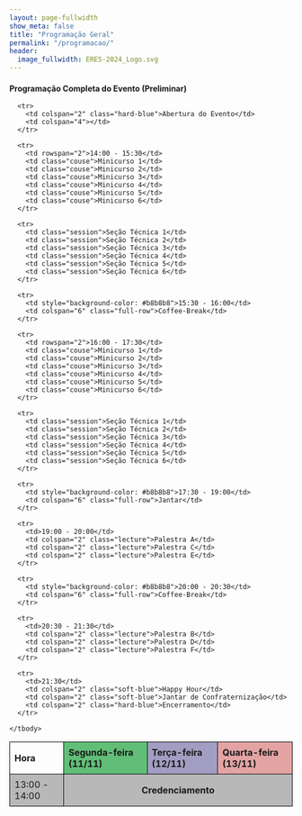 ```yaml
---
layout: page-fullwidth
show_meta: false
title: "Programação Geral"
permalink: "/programacao/"
header:
  image_fullwidth: ERES-2024_Logo.svg
---
```


<style>
  table {
    width: 100%;
    border-collapse: collapse;
  }

  th,
  td {
    border: 1px solid #000;
    padding: 8px;
    text-align: left;
  }

  .full-row {
    text-align: center;
    font-weight: bold;
    background-color: #b8b8b8;
  }

  .couse {
    background-color: #bbe3bb;
  }

  .session {
    background-color: #f8ffc0;
  }

  .lecture {
    background-color: #fec3c3;
  }

  .hard-blue {
    background-color: #d0cef9;
  }

  .soft-blue {
    background-color: #ebeaf8;
  }
</style>

<main>
  <h4 style="margin-bottom: 1rem;">Programação Completa do Evento (Preliminar)</h4>

  <table>
    <thead>
      <tr>
        <th>Hora</th>
        <th colspan="2" style="background-color: #61be77">
          Segunda-feira (11/11)
        </th>
        <th colspan="2" style="background-color: #a29dc2">
          Terça-feira (12/11)
        </th>
        <th colspan="2" style="background-color: #e4a3a3">
          Quarta-feira (13/11)
        </th>
      </tr>
    </thead>
    <tbody>
      <tr>
        <td rowspan="2" style="background-color: #b8b8b8">13:00 - 14:00</td>
        <td colspan="6" class="full-row">Credenciamento</td>
      </tr>

      <tr>
        <td colspan="2" class="hard-blue">Abertura do Evento</td>
        <td colspan="4"></td>
      </tr>

      <tr>
        <td rowspan="2">14:00 - 15:30</td>
        <td class="couse">Minicurso 1</td>
        <td class="couse">Minicurso 2</td>
        <td class="couse">Minicurso 3</td>
        <td class="couse">Minicurso 4</td>
        <td class="couse">Minicurso 5</td>
        <td class="couse">Minicurso 6</td>
      </tr>

      <tr>
        <td class="session">Seção Técnica 1</td>
        <td class="session">Seção Técnica 2</td>
        <td class="session">Seção Técnica 3</td>
        <td class="session">Seção Técnica 4</td>
        <td class="session">Seção Técnica 5</td>
        <td class="session">Seção Técnica 6</td>
      </tr>

      <tr>
        <td style="background-color: #b8b8b8">15:30 - 16:00</td>
        <td colspan="6" class="full-row">Coffee-Break</td>
      </tr>

      <tr>
        <td rowspan="2">16:00 - 17:30</td>
        <td class="couse">Minicurso 1</td>
        <td class="couse">Minicurso 2</td>
        <td class="couse">Minicurso 3</td>
        <td class="couse">Minicurso 4</td>
        <td class="couse">Minicurso 5</td>
        <td class="couse">Minicurso 6</td>
      </tr>

      <tr>
        <td class="session">Seção Técnica 1</td>
        <td class="session">Seção Técnica 2</td>
        <td class="session">Seção Técnica 3</td>
        <td class="session">Seção Técnica 4</td>
        <td class="session">Seção Técnica 5</td>
        <td class="session">Seção Técnica 6</td>
      </tr>

      <tr>
        <td style="background-color: #b8b8b8">17:30 - 19:00</td>
        <td colspan="6" class="full-row">Jantar</td>
      </tr>

      <tr>
        <td>19:00 - 20:00</td>
        <td colspan="2" class="lecture">Palestra A</td>
        <td colspan="2" class="lecture">Palestra C</td>
        <td colspan="2" class="lecture">Palestra E</td>
      </tr>

      <tr>
        <td style="background-color: #b8b8b8">20:00 - 20:30</td>
        <td colspan="6" class="full-row">Coffee-Break</td>
      </tr>

      <tr>
        <td>20:30 - 21:30</td>
        <td colspan="2" class="lecture">Palestra B</td>
        <td colspan="2" class="lecture">Palestra D</td>
        <td colspan="2" class="lecture">Palestra F</td>
      </tr>

      <tr>
        <td>21:30</td>
        <td colspan="2" class="soft-blue">Happy Hour</td>
        <td colspan="2" class="soft-blue">Jantar de Confraternização</td>
        <td colspan="2" class="hard-blue">Encerramento</td>
      </tr>

    </tbody>

  </table>

  <!-- <table>
    <thead>
      <tr>
        <th>Palestrantes</th>
        <th>Minicursos</th>
      </tr>
    </thead>
    <tbody>
      <tr>
        <td>
          Sustentabilidade, FAIRness e Engenharia de Software de Pesquisa<br /><strong
            >Dra. Christina von Flach (UFBA)</strong
          >
        </td>
        <td>Automação de Teste de Software<br /><strong>SI/CREDI</strong></td>
      </tr>
      <tr>
        <td>
          Engenharia de Software aplicado a Smart City<br /><strong
            >Dr. Valdemar Graciano Neto (UFG)</strong
          >
        </td>
        <td>Design UX/UI<br /><strong>Grupo META</strong></td>
      </tr>
      <tr>
        <td>
          Engenharia de Software no Século XXI: Conquistas e Desafios<br /><strong
            >Dr. Marco Túlio Valente (UFMG)</strong
          >
        </td>
        <td>
          Introdução à Inteligência Artificial Generativa<br /><strong
            >Zallpy Digital</strong
          >
        </td>
      </tr>
      <tr>
        <td>
          Em Busca de Maior Simplicidade e Confiabilidade no Processo de
          Integração de Código<br /><strong>Dr. Paulo Borba (UFPE)</strong>
        </td>
        <td>
          DevOps: Infraestrutura Ágil para Deploy Automatizado<br /><strong
            >Compass UOL Tecnologia</strong
          >
        </td>
      </tr>
      <tr>
        <td>
          O Despertar da Liderança Evolucionária<br /><strong
            >Luiz Parzianello (PUCRS)</strong
          >
        </td>
        <td>Segurança Cibernética<br /><strong>TownSq</strong></td>
      </tr>
      <tr>
        <td>
          Por que investir em melhoria de processos? É possível ter retorno
          sobre o investimento?<br /><strong
            >Ana Regina Cavalcanti da Rocha (UFRJ)</strong
          >
        </td>
        <td>SAP S/4 HANA<br /><strong>SAP</strong></td>
      </tr>
    </tbody>
  </table> -->
</main>

